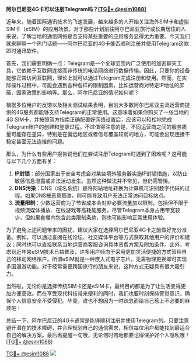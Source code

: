 **阿尔巴尼亚4G卡可以注册Telegram吗？[[TG💪+ @esim1088](https://t.me/s/esim1088)]**

近年来，随着国际通讯技术的飞速发展，越来越多的人开始关注海外SIM卡和虚拟SIM卡（eSIM）的应用场景。对于那些计划前往阿尔巴尼亚旅行或长期居住的人来说，了解当地的通信网络是否支持某些重要的应用服务显得尤为重要。今天我们就来聊聊一个热门话题——阿尔巴尼亚的4G卡能否顺利注册并使用Telegram这款即时通讯软件。

首先，我们需要明确一点：Telegram是一个全球范围内广泛使用的加密聊天工具，它依赖于互联网连接而非传统的电话网络进行数据传输。因此，只要你的设备能够正常访问互联网，理论上就可以通过Telegram完成注册和使用。然而，在实际操作过程中，可能会遇到各种各样的限制因素，比如运营商对特定IP地址的屏蔽、国家政策的影响等。那么，阿尔巴尼亚的情况如何呢？

根据多位用户的反馈以及相关测试结果表明，目前大多数阿尔巴尼亚主流运营商提供的4G服务都能够支持Telegram的正常使用。这意味着如果你购买了一张当地的4G SIM卡，并按照官方指南正确配置好网络设置后，应该可以轻松地完成Telegram账户的创建和登录过程。不过值得注意的是，不同运营商之间的服务质量可能存在差异，特别是在偏远地区或者信号覆盖较弱的地方，可能会出现连接不稳定甚至无法连接的问题。

那么，为什么有些用户报告说他们在尝试注册Telegram时遇到了困难呢？这可能与以下几个方面有关：

1. **IP封锁**：部分国家出于安全考虑会对某些境外服务器实施IP封锁措施，以防止敏感信息泄露或非法活动发生。虽然这种做法并不常见，但仍需警惕。
2. **DNS污染**：DNS（域名系统）是将网站地址转换为计算机可识别数字代码的过程。如果DNS被恶意篡改，则可能导致用户无法正常访问目标站点。
3. **流量限制**：少数运营商为了节省成本会对非必要流量加以限制，包括但不限于视频流媒体播放、在线游戏等高耗能服务。尽管Telegram本身占用带宽较少，但如果套餐内包含此类限制条款，则也可能影响正常使用体验。

为了避免上述问题带来的困扰，建议大家在选择阿尔巴尼亚4G卡之前做好充分准备。例如，可以通过查阅在线论坛、社交媒体平台等方式获取其他用户的评价和建议；同时也可以直接联系当地运营商客服咨询具体资费方案及附加条件。此外，考虑到近年来eSIM技术日益普及，许多用户倾向于采用更加灵活便捷的方式管理自己的移动网络账户。所谓eSIM就是一种嵌入式电子芯片，无需物理更换即可实现多国漫游功能。对于经常需要跨国旅行的朋友来说，这种方式无疑具有很大吸引力。

当然啦，无论你是选择传统SIM卡还是eSIM卡，最终目的都是为了让生活变得更加方便高效。而在享受现代科技带来便利的同时，我们也要时刻保持警觉意识，确保个人信息安全不受侵犯。毕竟，谁也不想因为一时疏忽而给自己惹上不必要的麻烦吧！

总结一下，阿尔巴尼亚的4G卡通常是能够顺利注册并使用Telegram的。只要注意避开潜在的技术障碍，并合理规划自己的通信需求，相信每位用户都能找到最适合自己的解决方案。最后再提醒一句哦，无论何时何地都要记得保护好个人隐私哦！[[TG💪+ @esim1088](https://t.me/s/esim1088)]

[TG💪+ @esim1088](https://t.me/s/esim1088) ![](https://i.postimg.cc/4NQfJmqS/Snipaste-2025-05-13-00-14-12.png)